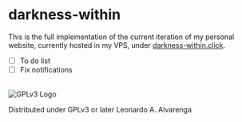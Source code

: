 # darkness-within

This is the full implementation of the current iteration of my personal website, currently hosted in my VPS, under [darkness-within.click](https://darkness-within.click).

- [ ] To do list
- [ ] Fix notifications

\
![GPLv3 Logo](https://www.gnu.org/graphics/gplv3-with-text-136x68.png)

Distributed under GPLv3 or later 
Leonardo A. Alvarenga

